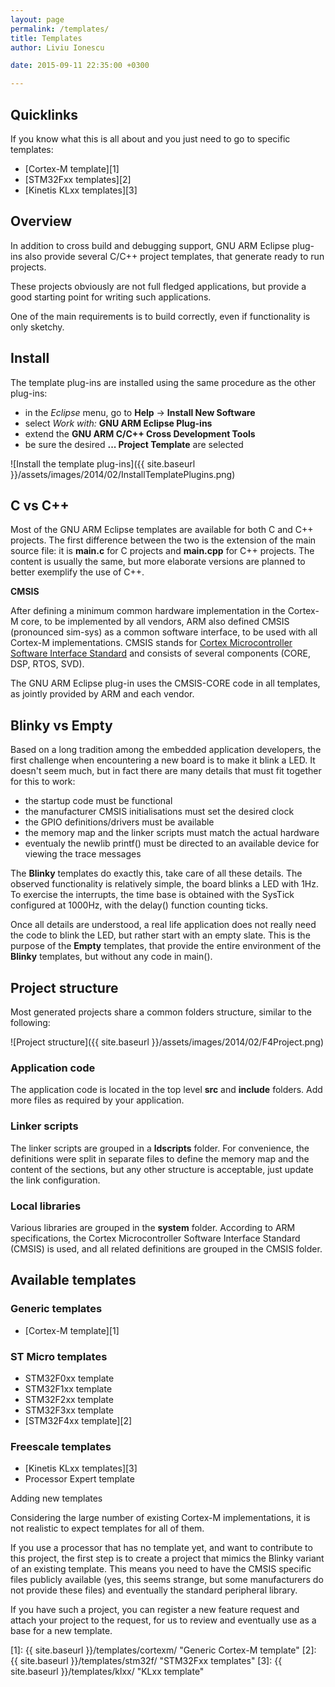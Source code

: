 ```yaml
---
layout: page
permalink: /templates/
title: Templates
author: Liviu Ionescu

date: 2015-09-11 22:35:00 +0300

---
```


## Quicklinks

If you know what this is all about and you just need to go to specific templates:

* [Cortex-M template][1]
* [STM32Fxx templates][2]
* [Kinetis KLxx templates][3]

## Overview

In addition to cross build and debugging support, GNU ARM Eclipse plug-ins also provide several C/C++ project templates, that generate ready to run projects.

These projects obviously are not full fledged applications, but provide a good starting point for writing such applications.

One of the main requirements is to build correctly, even if functionality is only sketchy.

## Install

The template plug-ins are installed using the same procedure as the other plug-ins:

* in the _Eclipse_ menu, go to **Help** → **Install New Software**
* select *Work with:* **GNU ARM Eclipse Plug-ins**
* extend the **GNU ARM C/C++ Cross Development Tools**
* be sure the desired **... Project Template** are selected

![Install the template plug-ins]({{ site.baseurl }}/assets/images/2014/02/InstallTemplatePlugins.png)

## C vs C++

Most of the GNU ARM Eclipse templates are available for both C and C++ projects. The first difference between the two is the extension of the main source file: it is **main.c** for C projects and **main.cpp** for C++ projects. The content is usually the same, but more elaborate versions are planned to better exemplify the use of C++.

**CMSIS**

After defining a minimum common hardware implementation in the Cortex-M core, to be implemented by all vendors, ARM also defined CMSIS (pronounced sim-sys) as a common software interface, to be used with all Cortex-M implementations. CMSIS stands for [Cortex Microcontroller Software Interface Standard](http://www.arm.com/products/processors/cortex-m/cortex-microcontroller-software-interface-standard.php) and consists of several components (CORE, DSP, RTOS, SVD).

The GNU ARM Eclipse plug-in uses the CMSIS-CORE code in all templates, as jointly provided by ARM and each vendor.

## Blinky vs Empty

Based on a long tradition among the embedded application developers, the first challenge when encountering a new board is to make it blink a LED. It doesn't seem much, but in fact there are many details that must fit together for this to work:

* the startup code must be functional
* the manufacturer CMSIS initialisations must set the desired clock
* the GPIO definitions/drivers must be available
* the memory map and the linker scripts must match the actual hardware
* eventualy the newlib printf() must be directed to an available device for viewing the trace messages

The **Blinky** templates do exactly this, take care of all these details. The observed functionality is relatively simple, the board blinks a LED with 1Hz. To exercise the interrupts, the time base is obtained with the SysTick configured at 1000Hz, with the delay() function counting ticks.

Once all details are understood, a real life application does not really need the code to blink the LED, but rather start with an empty slate. This is the purpose of the **Empty** templates, that provide the entire environment of the **Blinky** templates, but without any code in main().

## Project structure

Most generated projects share a common folders structure, similar to the following:

![Project structure]({{ site.baseurl }}/assets/images/2014/02/F4Project.png)


### Application code

The application code is located in the top level **src** and **include** folders. Add more files as required by your application.

### Linker scripts

The linker scripts are grouped in a **ldscripts** folder. For convenience, the definitions were split in separate files to define the memory map and the content of the sections, but any other structure is acceptable, just update the link configuration.

### Local libraries

Various libraries are grouped in the **system** folder. According to ARM specifications, the Cortex Microcontroller Software Interface Standard (CMSIS) is used, and all related definitions are grouped in the CMSIS folder.

## Available templates

### Generic templates

* [Cortex-M template][1]

### ST Micro templates

* STM32F0xx template
* STM32F1xx template
* STM32F2xx template
* STM32F3xx template
* [STM32F4xx template][2]

### Freescale templates

* [Kinetis KLxx templates][3]
* Processor Expert template

Adding new templates

Considering the large number of existing Cortex-M implementations, it is not realistic to expect templates for all of them.

If you use a processor that has no template yet, and want to contribute to this project, the first step is to create a project that mimics the Blinky variant of an existing template. This means you need to have the CMSIS specific files publicly available (yes, this seems strange, but some manufacturers do not provide these files) and eventually the standard peripheral library.

If you have such a project, you can register a new feature request and attach your project to the request, for us to review and eventually use as a base for a new template.

 [1]: {{ site.baseurl }}/templates/cortexm/ "Generic Cortex-M template"
 [2]: {{ site.baseurl }}/templates/stm32f/ "STM32Fxx templates"
 [3]: {{ site.baseurl }}/templates/klxx/ "KLxx template"
